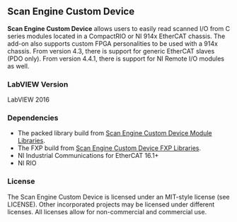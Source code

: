 ## Scan Engine Custom Device ##

**Scan Engine Custom Device**  allows users to easily read scanned I/O from C series modules located in a CompactRIO or NI 914x EtherCAT chassis. The add-on also supports custom FPGA personalities to be used with a 914x chassis. From version 4.3, there is support for generic EtherCAT slaves (PDO only). From version 4.4.1, there is support for NI Remote I/O modules as well.

### LabVIEW Version ###

LabVIEW 2016

### Dependencies ###

- The packed library build from [Scan Engine Custom Device Module Libraries](https://github.com/ni/niveristand-scan-engine-module-libraries).
- The FXP build from [Scan Engine Custom Device FXP Libraries](https://github.com/ni/niveristand-scan-engine-fxp-libraries).
- NI Industrial Communications for EtherCAT 16.1+
- NI RIO

### License ###

The Scan Engine Custom Device is licensed under an MIT-style license (see LICENSE). Other incorporated projects may be licensed under different licenses. All licenses allow for non-commercial and commercial use.